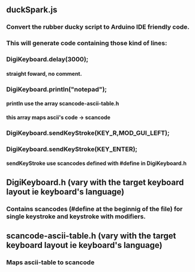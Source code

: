 ## duckSpark.js

###  Convert the rubber ducky script to Arduino IDE friendly code.


###  This will generate code containing those kind of lines:


###  DigiKeyboard.delay(3000);


#### straight foward, no comment.


###  DigiKeyboard.println("notepad");


#### println use the array scancode-ascii-table.h

#### this array maps ascii's code -> scancode


###  DigiKeyboard.sendKeyStroke(KEY_R,MOD_GUI_LEFT);

###  DigiKeyboard.sendKeyStroke(KEY_ENTER);


#### sendKeyStroke use scancodes defined with #define in DigiKeyboard.h


## DigiKeyboard.h (vary with the target keyboard layout ie keyboard's language)

###  Contains scancodes (#define at the beginnig of the file) for single keystroke and keystroke with modifiers.


## scancode-ascii-table.h (vary with the target keyboard layout ie keyboard's language)

###  Maps ascii-table to scancode
